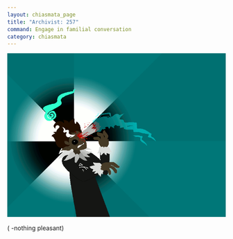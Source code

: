 ```yaml
---
layout: chiasmata_page
title: "Archivist: 257"
command: Engage in familial conversation
category: chiasmata
---
```


![257](/chiasmata/images/narrative/255.gif)

<p class="Archie">( -nothing pleasant)</p>